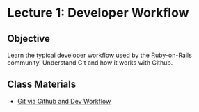 Lecture 1: Developer Workflow
=============================

Objective
---------

Learn the typical developer workflow used by the Ruby-on-Rails community. Understand Git and how it works with Github. 

Class Materials
---------------

* [Git via Github and Dev Workflow](3-git-workflow.md)

